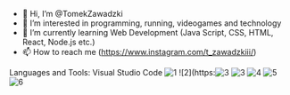 - 👋 Hi, I’m @TomekZawadzki
- 👀 I’m interested in programming, running, videogames and technology
- 🌱 I’m currently learning Web Development (Java Script, CSS, HTML, React, Node.js etc.)
- 📫 How to reach me (https://www.instagram.com/t_zawadzkiii/)

Languages and Tools:
Visual Studio Code
![1](https://github.com/ExpertoMontanero/ExpertoMontanero/assets/103272474/f9496dc0-0166-43d8-8d42-4516235d15ad)
![2](https:![3](https://github.com/ExpertoMontanero/ExpertoMontanero/assets/103272474/5cbdaeeb-e0d1-4c29-b860-e524686579a6)
![3](https://github.com/ExpertoMontanero/ExpertoMontanero/assets/103272474/2bb0ac3d-8862-4afc-b436-1ec94adb9d05)
![4](https://github.com/ExpertoMontanero/ExpertoMontanero/assets/103272474/3116fc0d-9457-4642-ac5d-263ebe4856ad)
![5](https://github.com/ExpertoMontanero/ExpertoMontanero/assets/103272474/e2ae2761-180e-4e71-a49a-87b24cdd6548)
![6](https://github.com/ExpertoMontanero/ExpertoMontanero/assets/103272474/82dd976d-bf27-4240-a99e-6e1d8c1287b8)

<!---
ExpertoMontanero/ExpertoMontanero is a ✨ special ✨ repository because its `README.md` (this file) appears on your GitHub profile.
You can click the Preview link to take a look at your changes.
--->

